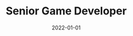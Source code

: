 ---
date: 2022-01-01
year: 2022
title: Senior Game Developer
customer: Inno Games
project: Rise of Cultures
image: "/assets/images/roc.jpg"
description: Civilisation building game. I was responsible for build pipeline to deploy the web version. Additionally, I optimized memory consumption and loading times for the web.
projectLink: Rise of Cultures - Browser 
projectLinkSrc: https://eu-play.riseofcultures.com/
tech: groovy, jenkins, javaScript
tagGroup: 
    - project 
    - games
---